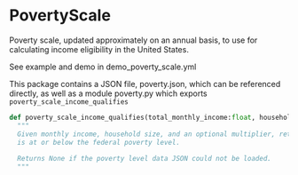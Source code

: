 # PovertyScale

Poverty scale, updated approximately on an annual basis, to use for calculating
income eligibility in the United States.

See example and demo in demo_poverty_scale.yml

This package contains a JSON file, poverty.json, which can be referenced directly,
as well as a module poverty.py which exports `poverty_scale_income_qualifies`

```python
def poverty_scale_income_qualifies(total_monthly_income:float, household_size:int=1, multiplier:int=1)->Union[bool,None]:
  """
  Given monthly income, household size, and an optional multiplier, return whether an individual
  is at or below the federal poverty level.
  
  Returns None if the poverty level data JSON could not be loaded.
  """
```